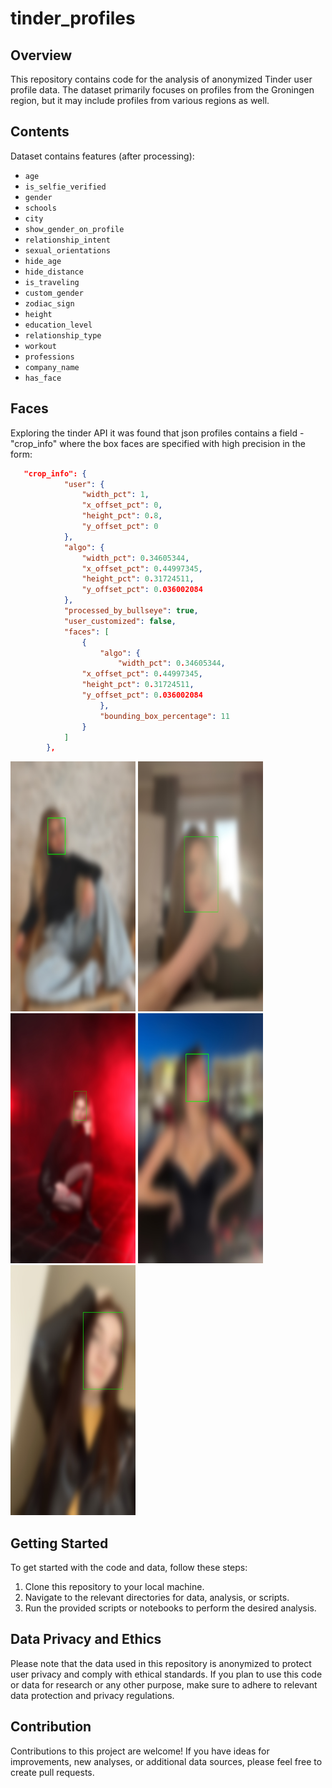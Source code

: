 # tinder_profiles

## Overview
This repository contains code for the analysis of anonymized Tinder user profile data. The dataset primarily focuses on profiles from the Groningen region, but it may include profiles from various regions as well.

## Contents
Dataset contains features (after processing):
*  `age`
*  `is_selfie_verified`
*  `gender`
*  `schools`
*  `city`
*  `show_gender_on_profile`
*  `relationship_intent`
*  `sexual_orientations`
*  `hide_age`
*  `hide_distance`
*  `is_traveling`
*  `custom_gender`
*  `zodiac_sign`
*  `height`
*  `education_level`
*  `relationship_type`
*  `workout`
*  `professions`
*  `company_name`
*  `has_face`

## Faces

Exploring the tinder API it was found that json profiles contains a field - "crop_info" where the box faces are specified with high precision in the form:

```json
   "crop_info": {
			"user": {
				"width_pct": 1,
				"x_offset_pct": 0,
				"height_pct": 0.8,
				"y_offset_pct": 0
			},
			"algo": {
				"width_pct": 0.34605344,
				"x_offset_pct": 0.44997345,
				"height_pct": 0.31724511,
				"y_offset_pct": 0.036002084
			},
			"processed_by_bullseye": true,
			"user_customized": false,
			"faces": [
				{
					"algo": {
						"width_pct": 0.34605344,
				"x_offset_pct": 0.44997345,
				"height_pct": 0.31724511,
				"y_offset_pct": 0.036002084
					},
					"bounding_box_percentage": 11
				}
			]
		},
```

<img src="./faces/faces_detect_blur_001.jpeg" width="200" height="400" />
<img src="./faces/faces_detect_blur_002.jpeg" width="200" height="400" />
<img src="./faces/faces_detect_blur_003.jpeg" width="200" height="400" />
<img src="./faces/faces_detect_blur_004.jpeg" width="200" height="400" />
<img src="./faces/faces_detect_blur_005.jpeg" width="200" height="400" />

## Getting Started
To get started with the code and data, follow these steps:

1. Clone this repository to your local machine.
2. Navigate to the relevant directories for data, analysis, or scripts.
3. Run the provided scripts or notebooks to perform the desired analysis.

## Data Privacy and Ethics
Please note that the data used in this repository is anonymized to protect user privacy and comply with ethical standards. If you plan to use this code or data for research or any other purpose, make sure to adhere to relevant data protection and privacy regulations.

## Contribution
Contributions to this project are welcome! If you have ideas for improvements, new analyses, or additional data sources, please feel free to create pull requests.
